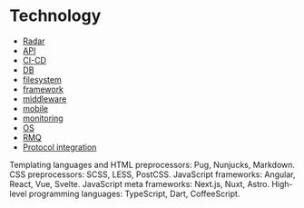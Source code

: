 # Technology

- [Radar](https://www.thoughtworks.com/radar)
- [API](api/)
- [CI-CD](ci-cd/)
- [DB](db/)
- [filesystem](filesystem/filesystem.md)
- [framework](framework/)
- [middleware](middleware/)
- [mobile](mobile/)
- [monitoring](monitoring.md)
- [OS](os/)
- [RMQ](rmq/)
- [Protocol integration](protocols.integration.md)

Templating languages and HTML preprocessors: Pug, Nunjucks, Markdown.
CSS preprocessors: SCSS, LESS, PostCSS.
JavaScript frameworks: Angular, React, Vue, Svelte.
JavaScript meta frameworks: Next.js, Nuxt, Astro.
High-level programming languages: TypeScript, Dart, CoffeeScript.
